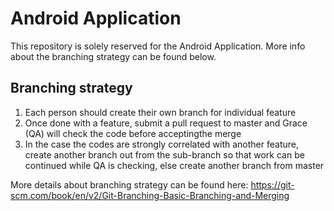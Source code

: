 # Android Application

This repository is solely reserved for the Android Application. More info about the branching strategy can be found below.

## Branching strategy

1. Each person should create their own branch for individual feature
2. Once done with a feature, submit a pull request to master and Grace (QA) will check the code before acceptingthe merge
3. In the case the codes are strongly correlated with another feature, create another branch out from the sub-branch so that work can be continued while QA is checking, else create another branch from master

More details about branching strategy can be found here:
https://git-scm.com/book/en/v2/Git-Branching-Basic-Branching-and-Merging
